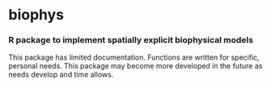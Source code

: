 biophys
============

### R package to implement spatially explicit biophysical models    

This package has limited documentation. Functions are written for specific, personal needs. This package may become more developed in the future as needs develop and time allows.